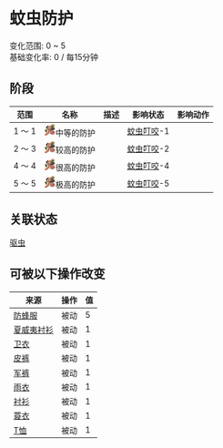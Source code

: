 # 蚊虫防护  
变化范围: 0 ~ 5  
基础变化率: 0 / 每15分钟  
## 阶段  
范围  |  名称  |  描述  |  影响状态  |  影响动作  
----  |  ----  |  ----  |  ----  |  ----  
1 ～ 1  |  <img decoding="async" src="Sprite/Bugs.png" style="width:20px;">中等的防护  |    |  [蚊虫叮咬](BugDamage.md)-1  |    
2 ～ 3  |  <img decoding="async" src="Sprite/Bugs.png" style="width:20px;">较高的防护  |    |  [蚊虫叮咬](BugDamage.md)-2  |    
4 ～ 4  |  <img decoding="async" src="Sprite/Bugs.png" style="width:20px;">很高的防护  |    |  [蚊虫叮咬](BugDamage.md)-4  |    
5 ～ 5  |  <img decoding="async" src="Sprite/Bugs.png" style="width:20px;">极高的防护  |    |  [蚊虫叮咬](BugDamage.md)-5  |    
## 关联状态  
[驱虫](BugRepellentApplied.md)  
## 可被以下操作改变  
来源  |  操作  |  值  
----  |  ----  |  ----  
[防蜂服](BeeSuit.md)  |  被动  |  5  
[夏威夷衬衫](HawaiianShirt.md)  |  被动  |  1  
[卫衣](HoodieRetromation.md)  |  被动  |  1  
[皮裤](LeatherPants.md)  |  被动  |  1  
[军裤](MilitaryPants.md)  |  被动  |  1  
[雨衣](Raincoat.md)  |  被动  |  1  
[衬衫](ShirtFiber.md)  |  被动  |  1  
[蓑衣](StrawCape.md)  |  被动  |  1  
[T恤](T-Shirt.md)  |  被动  |  1  
